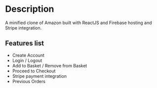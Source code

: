 # Description

A minified clone of Amazon built with ReactJS and Firebase hosting and Stripe integration.

## Features list

- Create Account
- Login / Logout
- Add to Basket / Remove from Basket
- Proceed to Checkout
- Stripe payment integration
- Previous Orders
